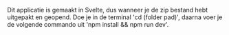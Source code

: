 Dit applicatie is gemaakt in Svelte, dus wanneer je de zip bestand hebt uitgepakt en geopend. Doe je in de terminal 'cd (folder pad)', daarna voer je de volgende commando uit 'npm install && npm run dev'. 
